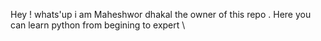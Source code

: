 Hey ! whats'up i am  Maheshwor dhakal the owner of this repo . Here you can learn python from begining to expert
\
